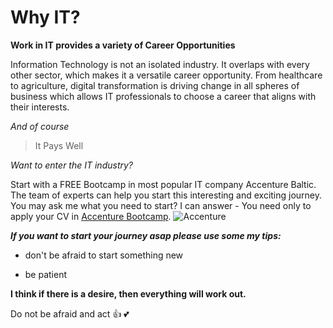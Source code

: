 # Why IT?
**Work in IT provides a variety of Career Opportunities**

Information Technology is not an isolated industry. It overlaps with every other sector, which makes it a versatile career opportunity. From healthcare to agriculture, digital transformation is driving change in all spheres of business which allows IT professionals to choose a career that aligns with their interests.

*And of course*
>It Pays Well

_Want to enter the IT industry?_

Start with a FREE Bootcamp in most popular IT company Accenture Baltic. The team of experts can help you start this interesting and exciting journey. You may ask me what you need to start? I can answer - You need only to apply your CV in [Accenture Bootcamp](https://bootcamp.lv).
![Accenture](C:\Users\alina.kalinina\Downloads\download.png)

***If you want to start your journey asap please use some my tips:***

* don't be afraid to start something new 

* be patient

**I think if there is a desire, then everything will work out.** 

Do not be afraid and act :+1: :two_hearts:

